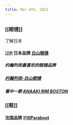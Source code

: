 ```yaml
---
title: Mar 4th, 2021
---
```


##
### [[眼镜]]
了解日本
#### 🇯🇵 日本品牌 [白山眼镜](http://hakusan-megane.co.jp/)
##### 约翰列侬最喜欢的眼镜品牌
##### [约翰列侬-白山眼镜](https://pic1.zhimg.com/80/v2-d889355ec18ec4b25b61eb4466d3e276_1440w.jpg?source=1940ef5c)
##### 看中一款 [ANAAKI RIM BOSTON](http://hakusan-megane.co.jp/originalframes/conbination/anaaki-rim-boston/)
#####
### [[鞋]]
#### 法国品牌 🇫🇷[Paraboot](https://www.paraboot.com/)
